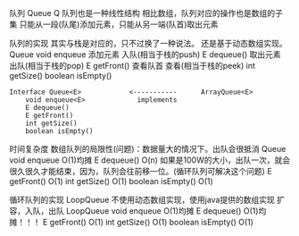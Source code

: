 队列 Queue Q
    队列也是一种线性结构
    相比数组，队列对应的操作也是数组的子集
    只能从一段(队尾)添加元素，只能从另一端(队首)取出元素

队列的实现 其实与栈是对应的，只不过换了一种说法。 还是基于动态数组实现。
    Queue<E>
    void enqueue<E>         添加元素    入队(相当于栈的push)
    E dequeue()             取出元素    出队(相当于栈的pop)
    E getFront()            查看队首    查看(相当于栈的peek)
    int getSize()
    boolean isEmpty()

    Interface Queue<E>            <-----------      ArrayQueue<E>
        void enqueue<E>             implements
        E dequeue()
        E getFront()
        int getSize()
        boolean isEmpty()

时间复杂度           数组队列的局限性(问题)：数据量大的情况下。出队会很抵消
    Queue<E>
    void enqueue<E>                 O(1)均摊
    E dequeue()                     O(n) 如果是100W的大小，出队一次，就会很久很久才能结束，因为，队列会往前移一位。(循环队列可解决这个问题)
    E getFront()                    O(1)
    int getSize()                   O(1)
    boolean isEmpty()               O(1)

循环队列的实现 LoopQueue  不使用动态数组实现，使用java提供的数组实现 扩容，入队，出队
    LoopQueue<E>
    void enqueue<E>                 O(1)均摊
    E dequeue()                     O(1)均摊！！！
    E getFront()                    O(1)
    int getSize()                   O(1)
    boolean isEmpty()               O(1)